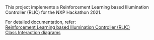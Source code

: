 This project implements a Reinforcement Learning based Illumination Controller (RLIC) for the NXP Hackathon 2021.

For detailed documentation, refer:\
[Reinforcement Learning based Illumination Controller (RLIC)](https://ghosh-inspire.github.io/MIMXRT1021_RLIC_Main/RLIC.pdf)\
[Class Interaction diagrams](https://ghosh-inspire.github.io/MIMXRT1021_RLIC_Main/html/index.html)

